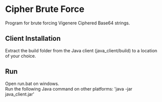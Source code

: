 # Cipher Brute Force
Program for brute forcing Vigenere Ciphered Base64 strings.

## Client Installation
Extract the build folder from the Java client (java_client/build) to a location of your choice.

## Run
Open run.bat on windows.  
Run the following Java command on other platforms: 'java -jar java_client.jar'
